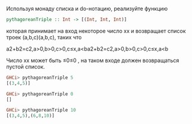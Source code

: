 Используя монаду списка и do-нотацию, реализуйте функцию

```haskell
pythagoreanTriple :: Int -> [(Int, Int, Int)]
```
которая принимает на вход некоторое число xx и возвращает список троек (a,b,c)(a,b,c), таких что

a2+b2=c2,a>0,b>0,c>0,c≤x,a<ba2+b2=c2,a>0,b>0,c>0,c≤x,a<b  

Число xx может быть ≤0≤0 , на таком входе должен возвращаться пустой список.

```haskell
GHCi> pythagoreanTriple 5
[(3,4,5)]

GHCi> pythagoreanTriple 0
[]

GHCi> pythagoreanTriple 10
[(3,4,5),(6,8,10)]
```